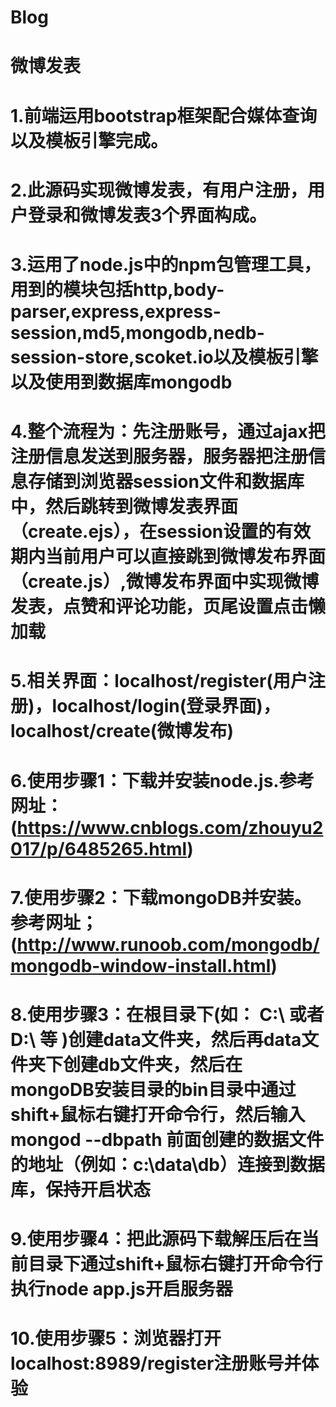 # Blog
# 微博发表
   # 1.前端运用bootstrap框架配合媒体查询以及模板引擎完成。
   # 2.此源码实现微博发表，有用户注册，用户登录和微博发表3个界面构成。
   # 3.运用了node.js中的npm包管理工具，用到的模块包括http,body-parser,express,express-session,md5,mongodb,nedb-session-store,scoket.io以及模板引擎以及使用到数据库mongodb
   # 4.整个流程为：先注册账号，通过ajax把注册信息发送到服务器，服务器把注册信息存储到浏览器session文件和数据库中，然后跳转到微博发表界面（create.ejs），在session设置的有效期内当前用户可以直接跳到微博发布界面（create.js）,微博发布界面中实现微博发表，点赞和评论功能，页尾设置点击懒加载
   # 5.相关界面：localhost/register(用户注册)，localhost/login(登录界面)，localhost/create(微博发布)
   # 6.使用步骤1：下载并安装node.js.参考网址：(https://www.cnblogs.com/zhouyu2017/p/6485265.html)
   # 7.使用步骤2：下载mongoDB并安装。参考网址；(http://www.runoob.com/mongodb/mongodb-window-install.html)
   # 8.使用步骤3：在根目录下(如： C:\ 或者 D:\ 等 )创建data文件夹，然后再data文件夹下创建db文件夹，然后在mongoDB安装目录的bin目录中通过shift+鼠标右键打开命令行，然后输入mongod --dbpath 前面创建的数据文件的地址（例如：c:\data\db）连接到数据库，保持开启状态
   # 9.使用步骤4：把此源码下载解压后在当前目录下通过shift+鼠标右键打开命令行执行node app.js开启服务器
   # 10.使用步骤5：浏览器打开localhost:8989/register注册账号并体验
